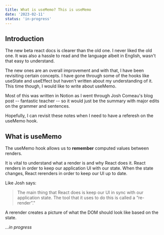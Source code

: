 ```yaml
---
title: What is useMemo? This is useMemo
date: '2023-02-11'
status: 'in-progress'
---
```


## Introduction

The new beta react docs is clearer than the old one. I never liked the old one. It was also a hassle to read and the language albeit in English,
wasn't that easy to understand.

The new ones are an overall improvement and with that, I have been revisiting certain concepts. I have gone through some of the hooks like useState and useEffect but haven't written about my understanding of it.
This time though, I would like to write about useMemo.

Most of this was written in Notion as I went through Josh Comeau's blog post -- fantastic teacher -- so it would just be the summary with major edits on the grammer and sentences.

Hopefully, I can revisit these notes when I need to have a referesh on the useMemo hook.

## What is useMemo
The useMemo hook allows us to **remember** computed values between renders.

It is vital to understand what a render is and why React does it.
React renders in order to keep our application UI with our state.
When the state changes, React rerenders in order to keep our UI up to date.

Like Josh says:
> The main thing that React does is keep our UI in sync with our application state. The tool that it uses to do this is called a “re-render”."

A rerender creates a picture of what the DOM should look like based on the state.

_...in progress_